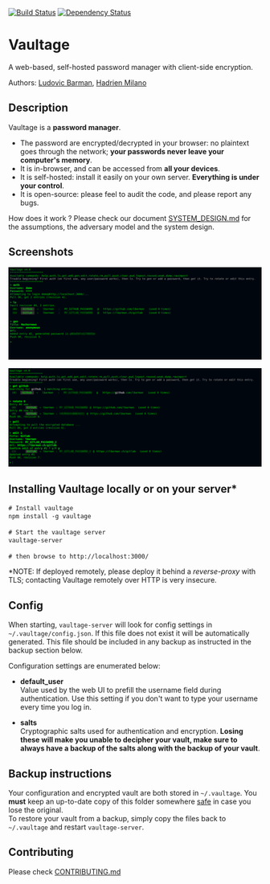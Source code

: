 [![Build Status](https://travis-ci.org/lbarman/vaultage.svg)](https://travis-ci.org/lbarman/vaultage) 
[![Dependency Status](https://david-dm.org/lbarman/vaultage.svg)](https://david-dm.org/lbarman/vaultage) 

# Vaultage

A web-based, self-hosted password manager with client-side encryption.

Authors: [Ludovic Barman](https://github.com/lbarman/), [Hadrien Milano](https://github.com/hmil/)

## Description

Vaultage is a **password manager**.

- The password are encrypted/decrypted in your browser: no plaintext goes through the network; **your passwords never leave your computer's memory**.
- It is in-browser, and can be accessed from **all your devices**.
- It is self-hosted: install it easily on your own server. **Everything is under your control**.
- It is open-source: please feel to audit the code, and please report any bugs.

How does it work ? Please check our document [SYSTEM_DESIGN.md](SYSTEM_DESIGN.md) for the assumptions, the adversary model and the system design.

## Screenshots

![Vaultage demo 1](https://raw.githubusercontent.com/lbarman/vaultage/master/resources/screenshot1.png "Vaultage demo 1")

![Vaultage demo 2](https://raw.githubusercontent.com/lbarman/vaultage/master/resources/screenshot2.png "Vaultage demo 2")

## Installing Vaultage locally or on your server*

```
# Install vaultage
npm install -g vaultage

# Start the vaultage server
vaultage-server

# then browse to http://localhost:3000/
```

*NOTE: If deployed remotely, please deploy it behind a *reverse-proxy* with TLS; contacting Vaultage remotely over HTTP is very insecure.

## Config

When starting, `vaultage-server` will look for config settings in `~/.vaultage/config.json`. If this file does not exist it will be automatically generated. This file should be included in any backup as instructed in the backup section below.

Configuration settings are enumerated below:

- **default_user**  
Value used by the web UI to prefill the username field during authentication. Use this setting if you don't want to type your username every time you log in.

- **salts**  
Cryptographic salts used for authentication and encryption. **Losing these will make you unable to decipher your vault, make sure to always have a backup of the salts along with the backup of your vault**.

## Backup instructions

Your configuration and encrypted vault are both stored in `~/.vaultage`. You **must** keep an up-to-date copy of this folder somewhere [safe](https://en.wikipedia.org/wiki/Information_security#Key_concepts) in case you lose the original.  
To restore your vault from a backup, simply copy the files back to `~/.vaultage` and restart `vaultage-server`.

## Contributing

Please check [CONTRIBUTING.md](CONTRIBUTING.md)
